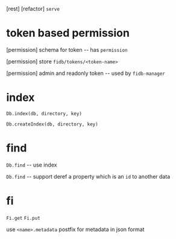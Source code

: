[rest] [refactor] `serve`

# token based permission

[permission] schema for token -- has `permission`

[permission] store `fidb/tokens/<token-name>`

[permission] admin and readonly token -- used by `fidb-manager`

# index

`Db.index(db, directory, key)`

`Db.createIndex(db, directory, key)`

# find

`Db.find` -- use index

`Db.find` -- support deref a property which is an `id` to another data

# fi

`Fi.get`
`Fi.put`

use `<name>.metadata` postfix for metadata in json format
